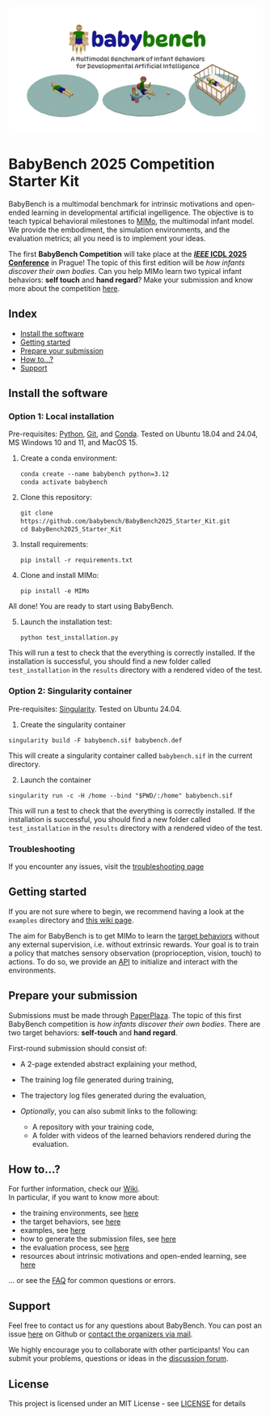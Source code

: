 ![BabyBench: A Multimodal Benchmark of Infant Behaviors for Developmental Artificial Intelligence](babybench/banner.png)

# BabyBench 2025 Competition Starter Kit

BabyBench is a multimodal benchmark for intrinsic motivations and open-ended learning in developmental artificial ingelligence. The objective is to teach typical behavioral milestones to [MIMo](https://github.com/trieschlab/MIMo), the multimodal infant model. We provide the embodiment, the simulation environments, and the evaluation metrics; all you need is to implement your ideas.

The first **BabyBench Competition** will take place at the [***IEEE* ICDL 2025 Conference**](https://icdl2025.fel.cvut.cz/) in Prague! The topic of this first edition will be *how infants discover their own bodies*. Can you help MIMo learn two typical infant behaviors: **self touch** and **hand regard**?  Make your submission and know more about the competition [here](https://babybench.github.io/2025).

## Index

* [Install the software](#install-the-software)
* [Getting started](#getting-started)
* [Prepare your submission](#prepare-your-submission)
* [How to...?](#how-to)
* [Support](#support)

## Install the software

### Option 1: Local installation

Pre-requisites: [Python](https://www.python.org/), [Git](https://git-scm.com/), and [Conda](https://www.anaconda.com/products/individual). Tested on Ubuntu 18.04 and 24.04, MS Windows 10 and 11, and MacOS 15.

1. Create a conda environment:
   
   ```
   conda create --name babybench python=3.12
   conda activate babybench
   ```

2. Clone this repository: 
   
   ```
   git clone https://github.com/babybench/BabyBench2025_Starter_Kit.git
   cd BabyBench2025_Starter_Kit
   ```

3. Install requirements:
   
   ```
   pip install -r requirements.txt
   ```

4. Clone and install MIMo:
   
   ```
   pip install -e MIMo
   ```

All done! You are ready to start using BabyBench. 

5. Launch the installation test:  
   
   ```
   python test_installation.py
   ```

This will run a test to check that the everything is correctly installed. If the installation is successful, you should find a new folder called `test_installation` in the `results` directory with a rendered video of the test.

### Option 2: Singularity container

Pre-requisites: [Singularity](https://neuro.debian.net/install_pkg.html?p=singularity-container). Tested on Ubuntu 24.04.

1. Create the singularity container

```
singularity build -F babybench.sif babybench.def
```

This will create a singularity container called `babybench.sif` in the current directory.

2. Launch the container

```
singularity run -c -H /home --bind "$PWD/:/home" babybench.sif
```

This will run a test to check that the everything is correctly installed. If the installation is successful, you should find a new folder called `test_installation` in the `results` directory with a rendered video of the test.

### Troubleshooting

If you encounter any issues, visit the [troubleshooting page](https://babybench.github.io/2025/troubleshooting)

## Getting started

If you are not sure where to begin, we recommend having a look at the `examples` directory and [this wiki page](https://babybench.github.io/2025/start).

The aim for BabyBench is to get MIMo to learn the [target behaviors](https://babybench.github.io/2025/about) without any external supervision, i.e. without extrinsic rewards. Your goal is to train a policy that matches sensory observation (proprioception, vision, touch) to actions. To do so, we provide an [API](https://babybench.github.io/2025/API) to initialize and interact with the environments.

## Prepare your submission

Submissions must be made through [PaperPlaza](https://ras.papercept.net/). The topic of this first BabyBench competition is *how infants discover their own bodies*. There are two target behaviors: **self-touch** and **hand regard**.

First-round submission should consist of:

- A 2-page extended abstract explaining your method,

- The training log file generated during training,

- The trajectory log files generated during the evaluation,

- *Optionally*, you can also submit links to the following:  
  
  * A repository with your training code,
  * A folder with videos of the learned behaviors rendered during the evaluation.

## How to...?

For further information, check our [Wiki](https://github.com/babybench/2025).  
In particular, if you want to know more about:

- the training environments, see [here](https://babybench.github.io/2025/API)
- the target behaviors, see [here](https://babybench.github.io/2025/about)
- examples, see [here](https://babybench.github.io/2025/start)
- how to generate the submission files, see [here](https://babybench.github.io/2025/submission)
- the evaluation process, see [here](https://babybench.github.io/2025/competition)
- resources about intrinsic motivations and open-ended learning, see [here](https://babybench.github.io/2025/start)

... or see the [FAQ](https://babybench.github.io/2025/faq) for common questions or errors.

## Support

Feel free to contact us for any questions about BabyBench. You can post an issue [here](https://github.com/babybench/BabyBench2025_Starter_Kit/issues) on Github or [contact the organizers via mail](mailto:fcomlop@gmail.com?subject=[BabyBench]%20Question).

We highly encourage you to collaborate with other participants! You can submit your problems, questions or ideas in the [discussion forum](https://github.com/babybench/BabyBench2025_Starter_Kit/discussions).   

## License

This project is licensed under an MIT License - see [LICENSE](https://github.com/babybench/BabyBench2025_Starter_Kit/blob/main/LICENSE) for details

